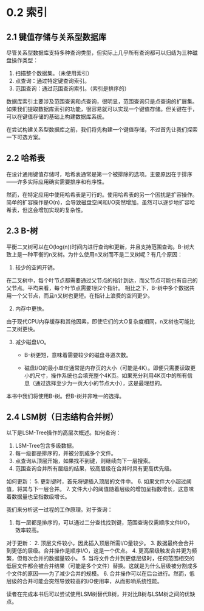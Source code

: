 # 0.2 索引



## 2.1 键值存储与关系型数据库

尽管关系型数据库支持多种查询类型，但实际上几乎所有查询都可以归结为三种磁盘操作类型：
1. 扫描整个数据集。（未使用索引）
2. 点查询：通过特定键查询索引。
3. 范围查询：通过范围查询索引。（索引是排序的）

数据库索引主要涉及范围查询和点查询，很明显，范围查询只是点查询的扩展集。如果我们提取数据库索引的功能，很容易就可以实现一个键值存储。但关键在于，可以在键值存储的基础上构建数据库系统。

在尝试构建关系型数据库之前，我们将先构建一个键值存储，不过首先让我们探索一下可选方案。



## 2.2 哈希表

在设计通用键值存储时，哈希表通常是第一个被排除的选项。主要原因在于排序——许多实际应用确实需要排序和有序性。

然而，在特定应用中使用哈希表是可行的。使用哈希表的另一个困扰是扩容操作。简单的扩容操作是O(n)，会导致磁盘空间和I/O突然增加。虽然可以逐步地扩容哈希表，但这会增加实现的复杂性。



## 2.3 B-树

平衡二叉树可以在O(log(n))时间内进行查询和更新，并且支持范围查询。B-树大致上是一种平衡的n叉树。为什么使用n叉树而不是二叉树呢？有几个原因：

1. 较少的空间开销。

  在二叉树中，每个叶节点都需要通过父节点的指针到达，而父节点可能也有自己的父节点。平均来看，每个叶节点需要1到2个指针。
  相比之下，B-树中多个数据共用一个父节点，而且n叉树也更短。在指针上浪费的空间更少。

2. 内存中更快。

  由于现代CPU内存缓存和其他因素，即使它们的大O复杂度相同，n叉树也可能比二叉树更快。

3. 减少磁盘I/O。

   - B-树更短，意味着需要较少的磁盘寻道次数。

   - 磁盘I/O的最小单位通常是内存页的大小（可能是4K）。即便只需要读取更小的尺寸，操作系统也会填充整个4K页。如果充分利用4K页中的所有信息（通过选择至少为一页大小的节点大小），这是最理想的。


本书中我们将使用B-树。但B-树并非唯一的选择。



## 2.4 LSM树（日志结构合并树）

以下是LSM-Tree操作的高层次概述。如何查询：
1. LSM-Tree包含多级数据。
2. 每一级都是排序的，并被分割成多个文件。
3. 点查询从顶层开始，如果找不到键，则继续向下一层搜索。
4. 范围查询合并所有层级的结果，较高层级在合并时具有更高优先级。

如何更新：
5. 更新键时，首先将键插入顶层的文件中。
6. 如果文件大小超过阈值，将其与下一层合并。
7. 文件大小的阈值随着层级的增加呈指数增长，这意味着数据量也呈指数级增长。

我们来分析这一过程的工作原理。对于查询：
1. 每一层都是排序的，可以通过二分查找找到键，范围查询仅需顺序文件I/O，效率较高。

对于更新：
2. 顶层文件较小，因此插入顶层所需I/O量较少。
3. 数据最终会合并到更低的层级。合并操作是顺序I/O，这是一个优点。
4. 更高层级触发合并更为频繁，但每次合并的数据量较小。
5. 当将文件合并到更低层级时，任何范围相交的低层文件都会被合并结果（可能是多个文件）替换。这就是为什么层级被分割成多个文件的原因——为了减少合并的规模。
6. 合并操作可以在后台进行。然而，低层级的合并可能会突然导致较高的I/O使用率，从而影响系统性能。

读者在完成本书后可以尝试使用LSM树替代B树，并对比B树与LSM树之间的优缺点。